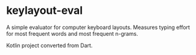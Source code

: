 keylayout-eval
==============

A simple evaluator for computer keyboard layouts. Measures typing effort for most frequent words and most frequent n-grams.

Kotlin project converted from Dart. 
